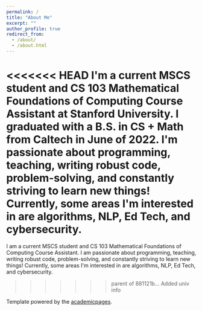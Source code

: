 ```yaml
---
permalink: /
title: "About Me"
excerpt: ""
author_profile: true
redirect_from: 
  - /about/
  - /about.html
---
```


<<<<<<< HEAD
I'm a current MSCS student and CS 103 Mathematical Foundations of Computing Course Assistant at Stanford University. I graduated with a B.S. in CS + Math from Caltech in June of 2022.  I'm passionate about programming, teaching, writing robust code, problem-solving, and constantly striving to learn new things! Currently, some areas I'm interested in are algorithms, NLP, Ed Tech, and cybersecurity.
=======
I am a current MSCS student and CS 103 Mathematical Foundations of Computing Course Assistant. 
I am passionate about programming, teaching, writing robust code, problem-solving, and constantly striving to learn new things! Currently, some areas I'm interested in are algorithms, NLP, Ed Tech, and cybersecurity.
>>>>>>> parent of 881121b... Added univ info


Template powered by the [academicpages](https://github.com/academicpages/academicpages.github.io).
